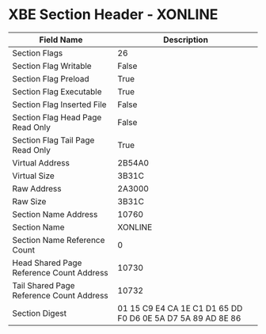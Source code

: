 # XBE Section Header - XONLINE

| Field Name | Description |
|---|---|
| Section Flags | 26 |
| Section Flag Writable | False |
| Section Flag Preload | True |
| Section Flag Executable | True |
| Section Flag Inserted File | False |
| Section Flag Head Page Read Only | False |
| Section Flag Tail Page Read Only | True |
| Virtual Address | 2B54A0 |
| Virtual Size | 3B31C |
| Raw Address | 2A3000 |
| Raw Size | 3B31C |
| Section Name Address | 10760 |
| Section Name | XONLINE |
| Section Name Reference Count | 0 |
| Head Shared Page Reference Count Address | 10730 |
| Tail Shared Page Reference Count Address | 10732 |
| Section Digest | 01 15 C9 E4 CA 1E C1 D1 65 DD F0 D6 0E 5A D7 5A 89 AD 8E 86 |
